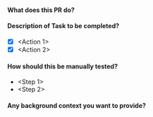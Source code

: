 #### What does this PR do?
<Something>

#### Description of Task to be completed?
- [x] <Action 1>
- [x] <Action 2>

#### How should this be manually tested?
- <Step 1>
- <Step 2>

#### Any background context you want to provide?
<Context if any>
